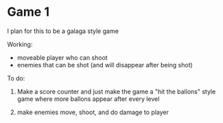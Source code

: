 # Game 1

I plan for this to be a galaga style game

Working:
- moveable player who can shoot
- enemies that can be shot (and will disappear after being shot)

To do:
1. Make a score counter and just make the game a "hit the ballons" style game where more ballons appear after every level

2. make enemies move, shoot, and do damage to player